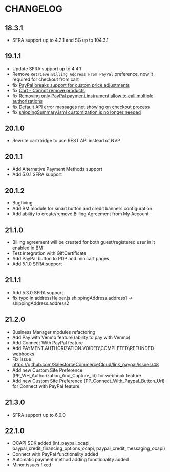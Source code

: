 CHANGELOG
=========

## 18.3.1
* SFRA support up to 4.2.1 and SG up to 104.3.1

## 19.1.1
* Update SFRA support up to 4.4.1
* Remove `Retrieve Billing Address From PayPal` preference, now it required for checkout from cart
* fix [PayPal breaks support for custom price adjustments](https://github.com/SalesforceCommerceCloud/link_paypal/issues/15)
* fix [Cart - Cannot remove products](https://github.com/SalesforceCommerceCloud/link_paypal/issues/5)
* fix [Removing only PayPal payment instrument allow to call multiple authorizations](https://github.com/SalesforceCommerceCloud/link_paypal/issues/7)
* fix [Default API error messages not showing on checkout process](https://github.com/SalesforceCommerceCloud/link_paypal/issues/11)
* fix [shippingSummary.isml customization is no longer needed](https://github.com/SalesforceCommerceCloud/link_paypal/issues/4)

## 20.1.0
* Rewrite cartrtridge to use REST API instead of NVP

## 20.1.1
* Add Alternative Payment Methods support
* Add 5.0.1 SFRA support

## 20.1.2
* Bugfixing
* Add BM module for smart button and credit banners configuration
* Add ability to create/remove Billing Agreement from My Account

## 21.1.0
* Billing agreement will be created for both guest/registered user in it enabled in BM
* Test integration with GiftCertificate
* Add PayPal button to PDP and minicart pages
* Add 5.1.0 SFRA support

## 21.1.1
* Add 5.3.0 SFRA support
* fix typo in addressHelper.js shippingAddress.address1 -> shippingAddress.address2

## 21.2.0
* Business Manager modules refactoring
* Add Pay with Venmo feature (ability to pay with Venmo)
* Add Connect With PayPal feature
* Add PAYMENT.AUTHORIZATION.VOIDED\COMPLETED\REFUNDED webhooks
* Fix issue https://github.com/SalesforceCommerceCloud/link_paypal/issues/48
* Add new Custom Site Preference (PP_WH_Authorization_And_Capture_Id) for webhook feature
* Add new Custom Site Preference (PP_Connect_With_Paypal_Button_Url) for Connect with PayPal feature

## 21.3.0
* SFRA support up to 6.0.0

## 22.1.0
* OCAPI SDK added (int_paypal_ocapi, paypal_credit_financing_options_ocapi, paypal_credit_messaging_ocapi)
* Connect with PayPal functionality added
* Automatic payment method adding functionality added
* Minor issues fixed
